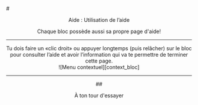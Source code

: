 #<center>Aide : Utilisation de l’aide</center>

<center>Chaque bloc possède aussi sa propre page d'aide!</center>

---

<center>Tu dois faire un «clic droit» ou appuyer longtemps (puis relâcher) sur le bloc pour consulter l’aide et avoir l’information qui va te permettre de terminer cette page.</center>
<center>![Menu contextuel][context_bloc]<center>

---

##<span style="color: #800080"><center>À ton tour d'essayer</center></span>

[context_bloc]: img/context_bloc.png